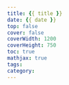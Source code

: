 ```yaml
---
title: {{ title }}
date: {{ date }}
top: false
cover: false
coverWidth: 1200
coverHeight: 750
toc: true
mathjax: true
tags:
category:
---
```

